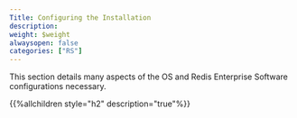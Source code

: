 ```yaml
---
Title: Configuring the Installation
description: 
weight: $weight
alwaysopen: false
categories: ["RS"]
---
```

This section details many aspects of the OS and Redis Enterprise
Software configurations necessary.

{{%allchildren style="h2" description="true"%}}